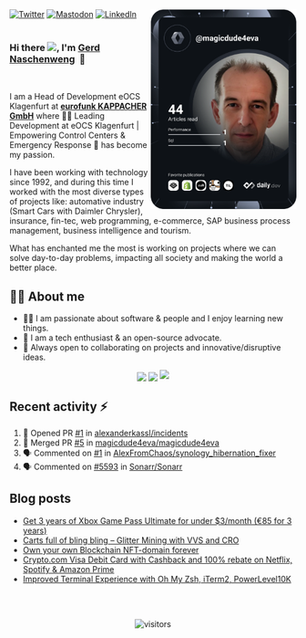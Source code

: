 <div align="left">
  <a rel="me" href="https://twitter.com/gerdnaschenweng">
    <img src="https://img.shields.io/twitter/follow/gerdnaschenweng?label=Twitter&logo=twitter&style=flat-square&color=1da1f2&logoColor=ffffff" alt="Twitter"/></a>
  <a rel="me" href="https://mastodon.cloud/@gerdnaschenweng">
    <img src="https://img.shields.io/mastodon/follow/109410730185529674?domain=https%3A%2F%2Fmastodon.cloud&label=Mastodon&logo=mastodon&style=flat-square&color=1da1f2&logoColor=ffffff" alt="Mastodon"/></a>
  <a rel="me" href="https://www.linkedin.com/in/gerdnaschenweng/">
    <img src="https://img.shields.io/static/v1?logo=linkedin&style=flat-square&color=0072b1&label=LinkedIn&message=%E2%98%86" alt="LinkedIn"/></a>  

  <a rel="me" href="https://app.daily.dev/magicdude4eva" target="_blank">
    <img
      width="256" align="right"
      alt="Gerd Naschenweng's Dev Card"
      src="https://github.com/magicdude4eva/magicdude4eva/blob/main/devcard.svg"
    />
  </a>
</div>

<br />

### Hi there <img src="https://github.com/TheDudeThatCode/TheDudeThatCode/blob/master/Assets/Hi.gif" width="29px">, I'm [Gerd Naschenweng](https://www.linkedin.com/in/gerdnaschenweng/)&nbsp;&nbsp;🚀
<br />

I am a Head of Development eOCS Klagenfurt at <strong>[eurofunk KAPPACHER GmbH](https://www.eurofunk.com/)</strong> where 👨‍💻 Leading Development at eOCS Klagenfurt | Empowering Control Centers & Emergency Response 🚨 has become my passion.

I have been working with technology since 1992, and during this time I worked with the most diverse types of projects like: automative industry (Smart Cars with Daimler Chrysler), insurance, fin-tec, web programming, e-commerce, SAP business process management, business intelligence and tourism.

What has enchanted me the most is working on projects where we can solve day-to-day problems, impacting all society and making the world a better place.
<br />

## 👩‍💻 About me
- 👨‍💻 I am passionate about software & people and I enjoy learning new things.
- 🤔 I am a tech enthusiast & an open-source advocate.
- 🔭 Always open to collaborating on projects and innovative/disruptive ideas. 

<p align="center">
  <img height="50%" align="center"  width="auto" src ="https://github-readme-stats.vercel.app/api?username=magicdude4eva&show_icons=true&count_private=true&theme=darcula&hide_border=true&bg_color=00000000">
  <img height="50%" align="center"  width="auto" src ="https://github-readme-stats.vercel.app/api/top-langs/?username=magicdude4eva&layout=compact&hide_border=true&theme=darcula&bg_color=00000000&langs_count=8">
  <img src ="https://github-readme-streak-stats.herokuapp.com?user=magicdude4eva&theme=darcula&hide_border=true&background=FFFFFF00">
</p>

## Recent activity :zap:
<!--START_SECTION:activity-->
1. 💪 Opened PR [#1](https://github.com/alexanderkassl/incidents/pull/1) in [alexanderkassl/incidents](https://github.com/alexanderkassl/incidents)
2. 🎉 Merged PR [#5](https://github.com/magicdude4eva/magicdude4eva/pull/5) in [magicdude4eva/magicdude4eva](https://github.com/magicdude4eva/magicdude4eva)
3. 🗣 Commented on [#1](https://github.com/AlexFromChaos/synology_hibernation_fixer/issues/1#issuecomment-1599114507) in [AlexFromChaos/synology_hibernation_fixer](https://github.com/AlexFromChaos/synology_hibernation_fixer)
4. 🗣 Commented on [#5593](https://github.com/Sonarr/Sonarr/issues/5593#issuecomment-1528827855) in [Sonarr/Sonarr](https://github.com/Sonarr/Sonarr)
<!--END_SECTION:activity-->

## Blog posts
<!-- BLOG-POST-LIST:START -->
- [Get 3 years of Xbox Game Pass Ultimate for under $3/month &lpar;€85 for 3 years&rpar;](https://www.naschenweng.info/2021/12/20/get-3-years-of-xbox-game-pass-ultimate-for-under-3-month-e85-for-3-years/)
- [Carts full of bling bling – Glitter Mining with VVS and CRO](https://www.naschenweng.info/2021/11/28/carts-full-of-bling-bling-glitter-mining-with-vvs-and-cro/)
- [Own your own Blockchain NFT-domain forever](https://www.naschenweng.info/2021/11/15/owning-your-own-block-chain-nft-domain-forever/)
- [Crypto.com Visa Debit Card with Cashback and 100% rebate on Netflix, Spotify &amp; Amazon Prime](https://www.naschenweng.info/2021/11/10/crypto_com_visa_debit_card_supercharger/)
- [Improved Terminal Experience with Oh My Zsh, iTerm2, PowerLevel10K](https://www.naschenweng.info/2021/01/05/improved-terminal-experience-with-oh-my-zsh-iterm2-powerlevel10k/)
<!-- BLOG-POST-LIST:END -->

  
<br /><br /> 

<div align="center">

![visitors](https://visitor-badge.laobi.icu/badge?page_id=magicdude4eva.magicdude4eva)
</div>

<!--
**magicdude4eva/magicdude4eva** is a ✨ _special_ ✨ repository because its `README.md` (this file) appears on your GitHub profile.

Here are some ideas to get you started:

- 🔭 I’m currently working on ...
- 🌱 I’m currently learning ...
- 👯 I’m looking to collaborate on ...
- 🤔 I’m looking for help with ...
- 💬 Ask me about ...
- 📫 How to reach me: ...
- 😄 Pronouns: ...
- ⚡ Fun fact: ...
-->
